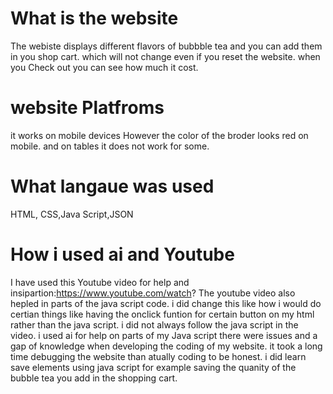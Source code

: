 # What is the website

The webiste displays different flavors of bubbble tea and you can add them in you shop cart. which will not change even if you reset the website. when you Check out you can see how much it cost.


# website Platfroms
it works on mobile devices However the color of the broder looks red on mobile. and on tables it does not work for some.

# What langaue was used 
HTML, CSS,Java Script,JSON


# How i used ai and Youtube
I have used this Youtube video for help and insipartion:https://www.youtube.com/watch?
The youtube video also hepled in parts of the java script code. i did change this like how i would do certian things like having the onclick funtion for certain button on my html rather than the java script. i did not always follow the java script in the video.
i used ai for help on parts of my Java script there were issues and a gap of knowledge when developing the coding of my website. it took a long time debugging the website than atually coding to be honest. i did learn save elements using java script for example saving the quanity of the bubble tea you add in the shopping cart.


